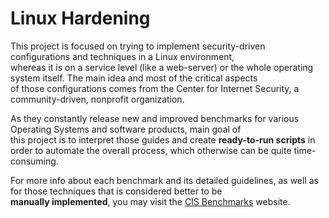 # Linux Hardening

This project is focused on trying to implement security-driven configurations and techniques in a Linux environment,  
whereas it is on a service level (like a web-server) or the whole operating system itself. The main idea and most of the critical aspects  
of those configurations comes from the Center for Internet Security, a community-driven, nonprofit organization.  

As they constantly release new and improved benchmarks for various Operating Systems and software products, main goal of  
this project is to interpret those guides and create **ready-to-run scripts** in order to automate the overall process, which otherwise can be quite time-consuming.  

For more info about each benchmark and its detailed guidelines, as well as for those techniques that is considered better to be  
**manually implemented**, you may visit the [CIS Benchmarks](https://www.cisecurity.org/cis-benchmarks) website.
